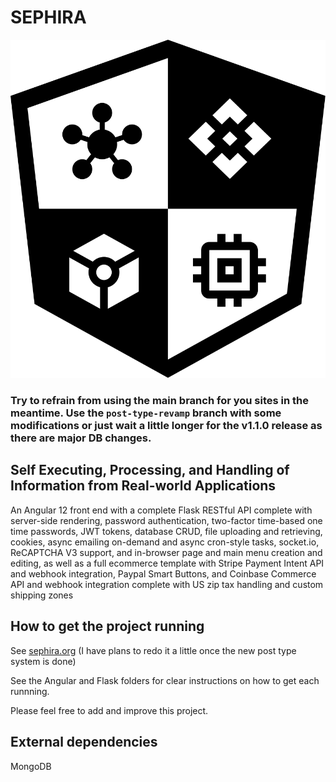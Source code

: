 # SEPHIRA

![SEPHIRA Logo](./SEPHIRA_logo.svg?raw=true)

### Try to refrain from using the main branch for you sites in the meantime. Use the `post-type-revamp` branch with some modifications or just wait a little longer for the v1.1.0 release as there are major DB changes.

## Self Executing, Processing, and Handling of Information from Real-world Applications

An Angular 12 front end with a complete Flask RESTful API complete with server-side rendering, password authentication, two-factor time-based one time passwords, JWT tokens, database CRUD, file uploading and retrieving, cookies, async emailing on-demand and async cron-style tasks, socket.io, ReCAPTCHA V3 support, and in-browser page and main menu creation and editing, as well as a full ecommerce template with Stripe Payment Intent API and webhook integration, Paypal Smart Buttons, and Coinbase Commerce API and webhook integration complete with US zip tax handling and custom shipping zones

## How to get the project running

See [sephira.org](https://sephira.org/) (I have plans to redo it a little once the new post type system is done)

See the Angular and Flask folders for clear instructions on how to get each runnning.

Please feel free to add and improve this project.

## External dependencies

MongoDB
